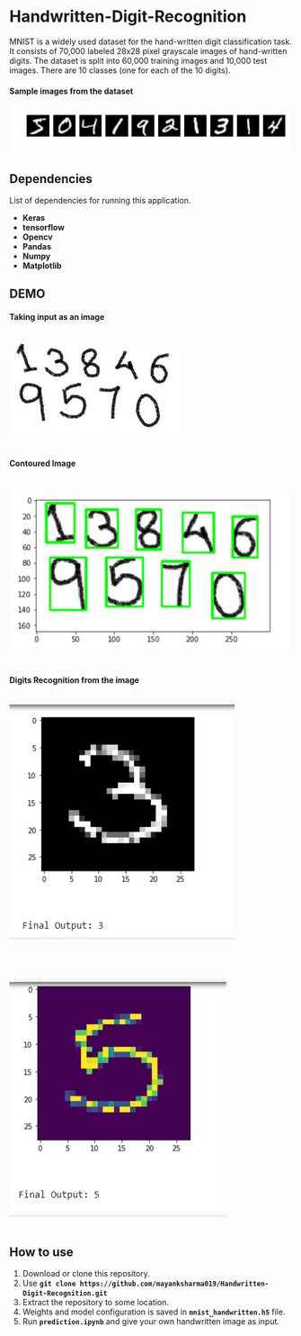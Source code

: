 # Handwritten-Digit-Recognition
MNIST is a widely used dataset for the hand-written digit classification task. It consists of 70,000 labeled 28x28 pixel grayscale images of hand-written digits. The dataset is split into 60,000 training images and 10,000 test images. There are 10 classes (one for each of the 10 digits).

#### Sample images from the dataset
![mnist](https://github.com/mayanksharma019/Handwritten-Digit-Recognition/blob/master/Images/mnist.png)

## Dependencies
List of dependencies for running this application.
 * **Keras**
 * **tensorflow**
 * **Opencv**
 * **Pandas**
 * **Numpy**
 * **Matplotlib**
 
 ## DEMO
 
  ####  Taking input as an image<br /><br />
   ![image1](https://github.com/mayanksharma019/Handwritten-Digit-Recognition/blob/master/Images/3.jpg)<br /><br />
   
 #### Contoured Image<br /><br />
 ![image2](https://github.com/mayanksharma019/Handwritten-Digit-Recognition/blob/master/Images/contoured.PNG)<br /><br />
 
   
#### Digits Recognition from the image<br /><br />
 ![image3](https://github.com/mayanksharma019/Handwritten-Digit-Recognition/blob/master/Images/prediction1.PNG)<br /><br />
 
<br /><br />
 ![image4](https://github.com/mayanksharma019/Handwritten-Digit-Recognition/blob/master/Images/prediction2.PNG)<br /><br />
 

## How to use
1. Download or clone this repository.
2. Use  **```git clone https://github.com/mayanksharma019/Handwritten-Digit-Recognition.git```**
3. Extract the repository to some location.
4. Weights and model configuration is saved in **```mnist_handwritten.h5```** file.
5. Run **```prediction.ipynb```** and give your own handwritten image as input.
    
 

